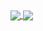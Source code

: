 <a href="#">
  <img align="center" src="https://github-readme-stats.vercel.app/api?username=Bri-ish&show_icons=true&count_private=true&theme=nord"/>
</a>
<a href="#">
  <img align="center" src="https://github-readme-stats.vercel.app/api/top-langs?username=Bri-ish&theme=nord&layout=compact"/>
</a>
